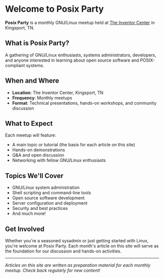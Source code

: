 # Welcome to Posix Party

**Posix Party** is a monthly GNU/Linux meetup held at [The Inventor Center](https://theinventorcenter.com/) in Kingsport, TN.

## What is Posix Party?

A gathering of GNU/Linux enthusiasts, systems administrators, developers, and anyone interested in learning about open source software and POSIX-compliant systems.

## When and Where

- **Location**: The Inventor Center, Kingsport, TN
- **Frequency**: Monthly meetups
- **Format**: Technical presentations, hands-on workshops, and community discussion

## What to Expect

Each meetup will feature:
- A main topic or tutorial (the basis for each article on this site)
- Hands-on demonstrations
- Q&A and open discussion
- Networking with fellow GNU/Linux enthusiasts

## Topics We'll Cover

- GNU/Linux system administration
- Shell scripting and command-line tools
- Open source software development
- Server configuration and deployment
- Security and best practices
- And much more!

## Get Involved

Whether you're a seasoned sysadmin or just getting started with Linux, you're welcome at Posix Party. Each month's article on this site will serve as the foundation for our discussion and hands-on activities.

---

*Articles on this site are written as preparation material for each monthly meetup. Check back regularly for new content!*
